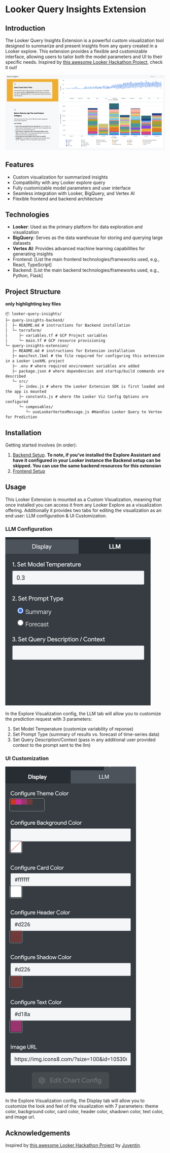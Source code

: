 # Looker Query Insights Extension

## Introduction

The Looker Query Insights Extension is a powerful custom visualization tool designed to summarize and present insights from any query created in a Looker explore. This extension provides a flexible and customizable interface, allowing users to tailor both the model parameters and UI to their specific needs. Inspired by [this awesome Looker Hackathon Project](https://github.com/Juventin/looker_gemini_insight), check it out!

![query insights examples](public/query_insights_examples.png)

## Features

- Custom visualization for summarized insights
- Compatibility with any Looker explore query
- Fully customizable model parameters and user interface
- Seamless integration with Looker, BigQuery, and Vertex AI
- Flexible frontend and backend architecture

## Technologies

- **Looker**: Used as the primary platform for data exploration and visualization
- **BigQuery**: Serves as the data warehouse for storing and querying large datasets
- **Vertex AI**: Provides advanced machine learning capabilities for generating insights
- Frontend: [List the main frontend technologies/frameworks used, e.g., React, TypeScript]
- Backend: [List the main backend technologies/frameworks used, e.g., Python, Flask]

## Project Structure
**only highlighting key files**
```
📦 looker-query-insights/
├─ query-insights-backend/
│  ├─ README.md # instructions for Backend installation
│  └─ terraform/
│     ├─ variables.tf # GCP Project variables
│     └─ main.tf # GCP resource provisioning
└─ query-insights-extension/
   ├─ README.md # instructions for Extension installation
   ├─ manifest.lkml # the file required for configuring this extension in a Looker LookML project
   ├─ .env # where required environment variables are added
   ├─ package.json # where dependencies and startup/build commands are described
   └─ src/
      ├─ index.js # where the Looker Extension SDK is first loaded and the app is mounted
      ├─ constants.js # where the Looker Viz Config Options are configured
      └─ composables/
         └─ useLookerVertexMessage.js #Handles Looker Query to Vertex for Prediction
```

## Installation

Getting started involves (in order):

1. [Backend Setup](query-insights-backend/README.md). **To note, if you've installed the Explore Assistant and have it configured in your Looker instance the Backend setup can be skipped. You can use the same backend resources for this extension**
2. [Frontend Setup](query-insights-extension/README.md)

## Usage
This Looker Extension is mounted as a Custom Visualization, meaning that once installed you can access it from any Looker Explore as a visualization offering. Additionally it provides two tabs for editing the visualization as an end user: LLM configuration & UI Customization.

### LLM Configuration
![llm config](public/llm_config.png)

In the Explore Visualization config, the LLM tab will allow you to customize the prediction request with 3 parameters:
1. Set Model Temperature (customize variability of reponse)
2. Set Prompt Type (summary of results vs. forecast of time-series data)
3. Set Query Description/Context (pass in any additional user provided context to the prompt sent to the llm)

### UI Customization
![viz config](public/viz_config.png)

In the Explore Visualization config, the Display tab will allow you to customize the look and feel of the visualization with 7 parameters: theme color, background color, card color, header color, shadown color, text color, and image url.

## Acknowledgements

Inspired by [this awesome Looker Hackathon Project](https://github.com/Juventin/looker_gemini_insight) by [Juventin](https://github.com/Juventin).
